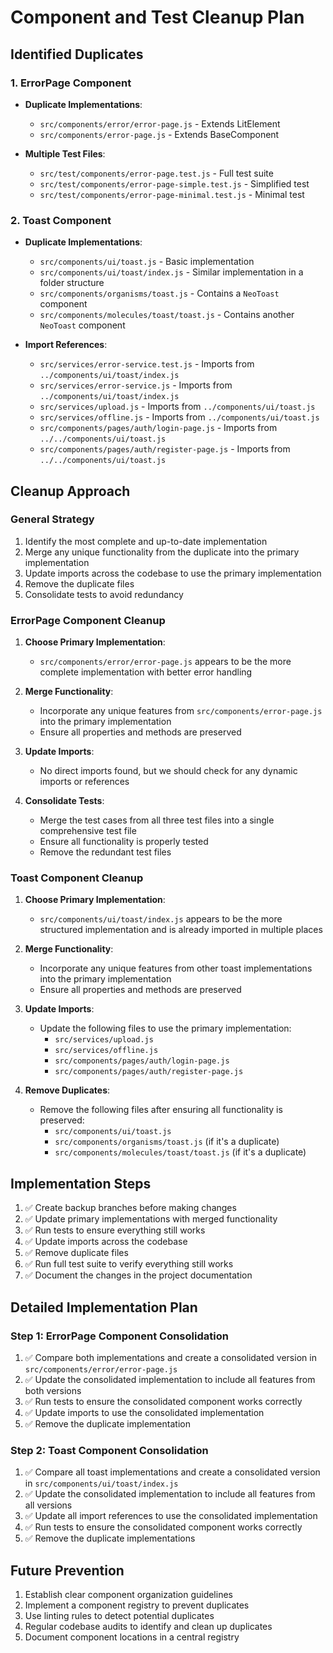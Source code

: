 # Component and Test Cleanup Plan

## Identified Duplicates

### 1. ErrorPage Component
- **Duplicate Implementations**:
  - `src/components/error/error-page.js` - Extends LitElement
  - `src/components/error-page.js` - Extends BaseComponent

- **Multiple Test Files**:
  - `src/test/components/error-page.test.js` - Full test suite
  - `src/test/components/error-page-simple.test.js` - Simplified test
  - `src/test/components/error-page-minimal.test.js` - Minimal test

### 2. Toast Component
- **Duplicate Implementations**:
  - `src/components/ui/toast.js` - Basic implementation
  - `src/components/ui/toast/index.js` - Similar implementation in a folder structure
  - `src/components/organisms/toast.js` - Contains a `NeoToast` component
  - `src/components/molecules/toast/toast.js` - Contains another `NeoToast` component

- **Import References**:
  - `src/services/error-service.test.js` - Imports from `../components/ui/toast/index.js`
  - `src/services/error-service.js` - Imports from `../components/ui/toast/index.js`
  - `src/services/upload.js` - Imports from `../components/ui/toast.js`
  - `src/services/offline.js` - Imports from `../components/ui/toast.js`
  - `src/components/pages/auth/login-page.js` - Imports from `../../components/ui/toast.js`
  - `src/components/pages/auth/register-page.js` - Imports from `../../components/ui/toast.js`

## Cleanup Approach

### General Strategy
1. Identify the most complete and up-to-date implementation
2. Merge any unique functionality from the duplicate into the primary implementation
3. Update imports across the codebase to use the primary implementation
4. Remove the duplicate files
5. Consolidate tests to avoid redundancy

### ErrorPage Component Cleanup
1. **Choose Primary Implementation**:
   - `src/components/error/error-page.js` appears to be the more complete implementation with better error handling

2. **Merge Functionality**:
   - Incorporate any unique features from `src/components/error-page.js` into the primary implementation
   - Ensure all properties and methods are preserved

3. **Update Imports**:
   - No direct imports found, but we should check for any dynamic imports or references

4. **Consolidate Tests**:
   - Merge the test cases from all three test files into a single comprehensive test file
   - Ensure all functionality is properly tested
   - Remove the redundant test files

### Toast Component Cleanup
1. **Choose Primary Implementation**:
   - `src/components/ui/toast/index.js` appears to be the more structured implementation and is already imported in multiple places

2. **Merge Functionality**:
   - Incorporate any unique features from other toast implementations into the primary implementation
   - Ensure all properties and methods are preserved

3. **Update Imports**:
   - Update the following files to use the primary implementation:
     - `src/services/upload.js`
     - `src/services/offline.js`
     - `src/components/pages/auth/login-page.js`
     - `src/components/pages/auth/register-page.js`

4. **Remove Duplicates**:
   - Remove the following files after ensuring all functionality is preserved:
     - `src/components/ui/toast.js`
     - `src/components/organisms/toast.js` (if it's a duplicate)
     - `src/components/molecules/toast/toast.js` (if it's a duplicate)

## Implementation Steps

1. ✅ Create backup branches before making changes
2. ✅ Update primary implementations with merged functionality
3. ✅ Run tests to ensure everything still works
4. ✅ Update imports across the codebase
5. ✅ Remove duplicate files
6. ✅ Run full test suite to verify everything still works
7. ✅ Document the changes in the project documentation

## Detailed Implementation Plan

### Step 1: ErrorPage Component Consolidation
1. ✅ Compare both implementations and create a consolidated version in `src/components/error/error-page.js`
2. ✅ Update the consolidated implementation to include all features from both versions
3. ✅ Run tests to ensure the consolidated component works correctly
4. ✅ Update imports to use the consolidated implementation
5. ✅ Remove the duplicate implementation

### Step 2: Toast Component Consolidation
1. ✅ Compare all toast implementations and create a consolidated version in `src/components/ui/toast/index.js`
2. ✅ Update the consolidated implementation to include all features from all versions
3. ✅ Update all import references to use the consolidated implementation
4. ✅ Run tests to ensure the consolidated component works correctly
5. ✅ Remove the duplicate implementations

## Future Prevention

1. Establish clear component organization guidelines
2. Implement a component registry to prevent duplicates
3. Use linting rules to detect potential duplicates
4. Regular codebase audits to identify and clean up duplicates
5. Document component locations in a central registry
